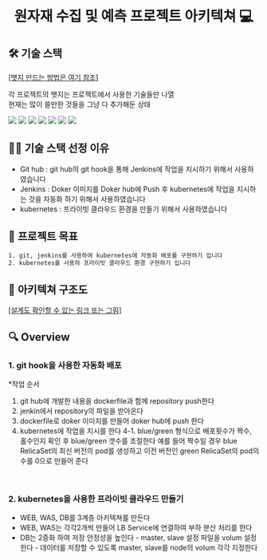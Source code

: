<h1 align="center">원자재 수집 및 예측 프로젝트 아키텍쳐 💻 </h1>



## 🛠️ 기술 스택
[[뱃지 만드는 방법은 여기 참조]](https://velog.io/@shlee327/shield.io-%EB%A7%88%ED%81%AC%EB%8B%A4%EC%9A%B4-%EB%B0%B0%EC%A7%80-%EB%A7%8C%EB%93%A4%EA%B8%B0)

각 프로젝트의 뱃지는 프로젝트에서 사용한 기술들만 나열  
현재는 많이 쓸만한 것들을 그냥 다 추가해둔 상태

<img src="https://img.shields.io/badge/HTML5-E34F26?style=round&logo=HTML5&logoColor=white" /> <img src="https://img.shields.io/badge/CSS3-1572B6?style=round&logo=CSS3&logoColor=white" /> <img src="https://img.shields.io/badge/JS-F7DF1E?style=round&logo=JavaScript&logoColor=white" /> <img src="https://img.shields.io/badge/SpringBoot-6DB33F?style=round&logo=Spring&logoColor=white" /> <img src="https://img.shields.io/badge/Spring Security-6DB33F?style=round&logo=SpringSecurity&logoColor=white" /> <img src="https://img.shields.io/badge/React.js-61DAFB?style=round&logo=React&logoColor=white" /> <img src="https://img.shields.io/badge/Redux-764ABC?style=round&logo=Redux&logoColor=white" />



## 🤹🏻 기술 스택 선정 이유
- Git hub : git hub의 git hook을 통해 Jenkins에 작업을 지시하기 위해서 사용하였습니다
- Jenkins : Doker 이미지를 Doker hub에 Push 후 kubernetes에 작업을 지시하는 것을 자동화 하기 위해서 사용하였습니다
- kubernetes : 프라이빗 클라우드 환경을 만들기 위해서 사용하였습니다


## 📌 프로젝트 목표

```sh
1. git, jenkins를 사용하여 kubernetes에 자동화 배포를 구현하기 입니다
2. kubernetes를 사용하 프라이빗 클라우드 환경 구현하기 입니다
```


## 📄 아키텍쳐 구조도

[[설계도 확인할 수 있는 링크 또는 그림]](www.naver.com)



## 🔍 Overview

### 1. git hook을 사용한 자동화 배포
*작업 순서
1. git hub에 개발한 내용을 dockerfile과 함께 repository push한다
2. jenkin에서 repository의 파일을 받아온다
3. dockerfile로 doker 이미지를 만들어 doker hub에 push 한다
4. kubernetes에 작업을 지시를 한다
4-1. blue/green 형식으로 배포횟수가 짝수, 홀수인지 확인 후 blue/green 갯수를 조절한다
예를 들어 짝수일 경우 blue RelicaSet의 최신 버전의 pod를 생성하고 이전 버전인 green RelicaSet의 pod의 수를 0으로 만들어 준다
<br>

### 2. kubernetes을 사용한 프라이빗 클라우드 만들기
- WEB, WAS, DB를 3계층 아키텍쳐를 만든다
- WEB, WAS는 각각2개씩 만들어 LB Service에 연결하여 부하 분산 처리를 한다
- DB는 2중화 하여 저장 안정성을 높인다
      - master, slave 설정 파일을 volum 설정한다
      - 데이터를 저장할 수 있도록 master, slave를 node의 volum 각각 지정한다
<br>


